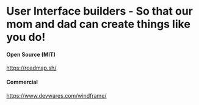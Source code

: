 # User Interface builders - So that our mom and dad can create things like you do!

#### Open Source (MIT)

https://roadmap.sh/

#### Commercial

https://www.devwares.com/windframe/
